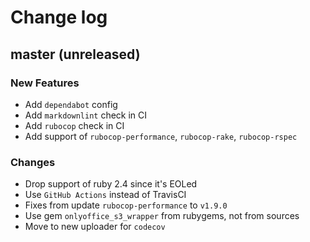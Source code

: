 # Change log

## master (unreleased)

### New Features

* Add `dependabot` config
* Add `markdownlint` check in CI
* Add `rubocop` check in CI
* Add support of `rubocop-performance`, `rubocop-rake`,
  `rubocop-rspec`

### Changes

* Drop support of ruby 2.4 since it's EOLed
* Use `GitHub Actions` instead of TravisCI
* Fixes from update `rubocop-performance` to `v1.9.0`
* Use gem `onlyoffice_s3_wrapper` from rubygems, not from sources
* Move to new uploader for `codecov`
